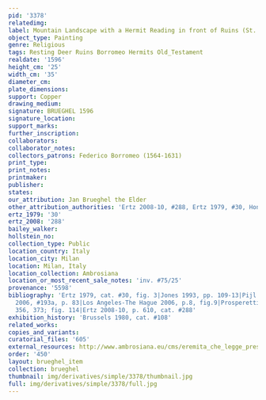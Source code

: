 ```yaml
---
pid: '3378'
relatedimg: 
label: Mountain Landscape with a Hermit Reading in front of Ruins (St. Anthony)
object_type: Painting
genre: Religious
tags: Resting Deer Ruins Borromeo Hermits Old_Testament
realdate: '1596'
height_cm: '25'
width_cm: '35'
diameter_cm: 
plate_dimensions: 
support: Copper
drawing_medium: 
signature: BRUEGHEL 1596
signature_location: 
support_marks: 
further_inscription: 
collaborators: 
collaborator_notes: 
collectors_patrons: Federico Borromeo (1564-1631)
print_type: 
print_notes: 
printmaker: 
publisher: 
states: 
our_attribution: Jan Brueghel the Elder
other_attribution_authorities: 'Ertz 2008-10, #288, Ertz 1979, #30, Honig database'
ertz_1979: '30'
ertz_2008: '288'
bailey_walker: 
hollstein_no: 
collection_type: Public
location_country: Italy
location_city: Milan
location: Milan, Italy
location_collection: Ambrosiana
location_or_most_recent_sale_notes: 'inv. #75/25'
provenance: '5598'
bibliography: 'Ertz 1979, cat. #30, fig. 3|Jones 1993, pp. 109-13|Pijl in Ambrosiana
  2006, #193a, p. 83|Los Angeles-The Hague 2006, p.8, fig.9|Prosperetti 2007, pp.
  356, 373; fig. 114|Ertz 2008-10, p. 610, cat. #288'
exhibition_history: 'Brussels 1980, cat. #108'
related_works: 
copies_and_variants: 
curatorial_files: '605'
external_resources: http://www.ambrosiana.eu/cms/eremita_che_legge_presso_rovine-1573.html
order: '450'
layout: brueghel_item
collection: brueghel
thumbnail: img/derivatives/simple/3378/thumbnail.jpg
full: img/derivatives/simple/3378/full.jpg
---
```

